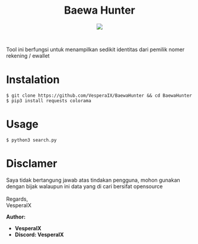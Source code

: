 <h1 align="center">Baewa Hunter</h1>

<p align="center">
    <img src="https://github.com/VesperaIX/BaeawaHunter/blob/main/baewa.png">
</p>

<br>

Tool ini berfungsi untuk menampilkan sedikit identitas dari pemilik nomer rekening / ewallet

# Instalation
`$ git clone https://github.com/VesperaIX/BaewaHunter && cd BaewaHunter`<br>
`$ pip3 install requests colorama`

# Usage
`$ python3 search.py`

# Disclamer
Saya tidak bertangung jawab atas tindakan pengguna, mohon gunakan dengan bijak walaupun ini data yang di cari bersifat opensource
<br>
<br>
Regards,
<br>
VesperaIX

**Author:**
- **VesperaIX**
- **Discord: VesperaIX**

